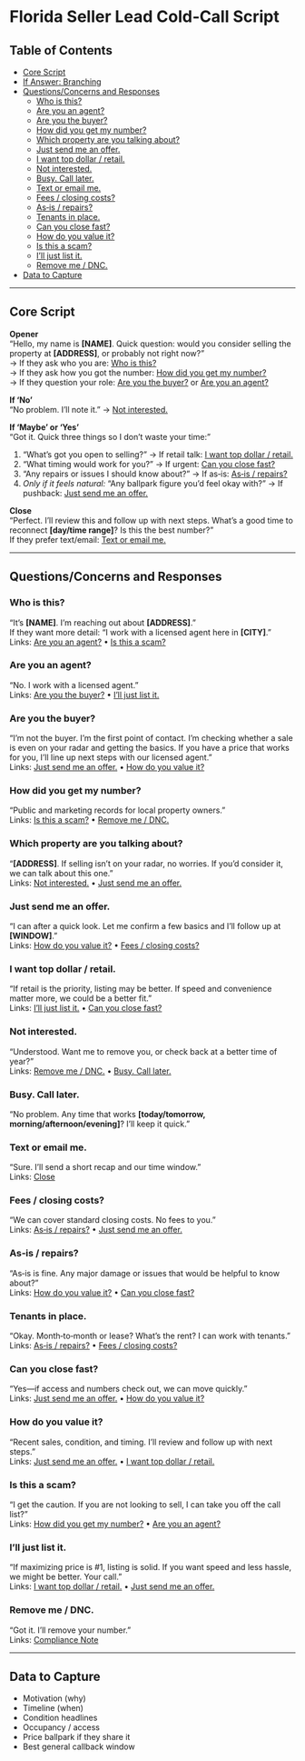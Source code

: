 # Florida Seller Lead Cold‑Call Script

## Table of Contents
- [Core Script](#core-script)
- [If Answer: Branching](#if-answer-branching)
- [Questions/Concerns and Responses](#questionsconcerns-and-responses)
  - [Who is this?](#who-is-this)
  - [Are you an agent?](#are-you-an-agent)
  - [Are you the buyer?](#are-you-the-buyer)
  - [How did you get my number?](#how-did-you-get-my-number)
  - [Which property are you talking about?](#which-property-are-you-talking-about)
  - [Just send me an offer.](#just-send-me-an-offer)
  - [I want top dollar / retail.](#i-want-top-dollar--retail)
  - [Not interested.](#not-interested)
  - [Busy. Call later.](#busy-call-later)
  - [Text or email me.](#text-or-email-me)
  - [Fees / closing costs?](#fees--closing-costs)
  - [As‑is / repairs?](#as-is--repairs)
  - [Tenants in place.](#tenants-in-place)
  - [Can you close fast?](#can-you-close-fast)
  - [How do you value it?](#how-do-you-value-it)
  - [Is this a scam?](#is-this-a-scam)
  - [I’ll just list it.](#ill-just-list-it)
  - [Remove me / DNC.](#remove-me--dnc)
- [Data to Capture](#data-to-capture)

---

## Core Script

**Opener**  
“Hello, my name is **[NAME]**. Quick question: would you consider selling the property at **[ADDRESS]**, or probably not right now?”  
→ If they ask who you are: [Who is this?](#who-is-this)  
→ If they ask how you got the number: [How did you get my number?](#how-did-you-get-my-number)  
→ If they question your role: [Are you the buyer?](#are-you-the-buyer) or [Are you an agent?](#are-you-an-agent)

**If ‘No’**  
“No problem. I’ll note it.” → [Not interested.](#not-interested)

**If ‘Maybe’ or ‘Yes’**  
“Got it. Quick three things so I don’t waste your time:”  
1) “What’s got you open to selling?” → If retail talk: [I want top dollar / retail.](#i-want-top-dollar--retail)  
2) “What timing would work for you?” → If urgent: [Can you close fast?](#can-you-close-fast)  
3) “Any repairs or issues I should know about?” → If as‑is: [As‑is / repairs?](#as-is--repairs)  
4) *Only if it feels natural:* “Any ballpark figure you’d feel okay with?” → If pushback: [Just send me an offer.](#just-send-me-an-offer)

**Close**  
“Perfect. I’ll review this and follow up with next steps. What’s a good time to reconnect **[day/time range]**? Is this the best number?”  
If they prefer text/email: [Text or email me.](#text-or-email-me)

---

## Questions/Concerns and Responses

### Who is this?
“It’s **[NAME]**. I’m reaching out about **[ADDRESS]**.”  
If they want more detail: “I work with a licensed agent here in **[CITY]**.”  
Links: [Are you an agent?](#are-you-an-agent) • [Is this a scam?](#is-this-a-scam)

### Are you an agent?
“No. I work with a licensed agent.”  
Links: [Are you the buyer?](#are-you-the-buyer) • [I’ll just list it.](#ill-just-list-it)

### Are you the buyer?
“I’m not the buyer. I’m the first point of contact. I’m checking whether a sale is even on your radar and getting the basics. If you have a price that works for you, I’ll line up next steps with our licensed agent.”  
Links: [Just send me an offer.](#just-send-me-an-offer) • [How do you value it?](#how-do-you-value-it)

### How did you get my number?
“Public and marketing records for local property owners.”  
Links: [Is this a scam?](#is-this-a-scam) • [Remove me / DNC.](#remove-me--dnc)

### Which property are you talking about?
“**[ADDRESS]**. If selling isn’t on your radar, no worries. If you’d consider it, we can talk about this one.”  
Links: [Not interested.](#not-interested) • [Just send me an offer.](#just-send-me-an-offer)

### Just send me an offer.
“I can after a quick look. Let me confirm a few basics and I’ll follow up at **[WINDOW]**.”  
Links: [How do you value it?](#how-do-you-value-it) • [Fees / closing costs?](#fees--closing-costs)

### I want top dollar / retail.
“If retail is the priority, listing may be better. If speed and convenience matter more, we could be a better fit.”  
Links: [I’ll just list it.](#ill-just-list-it) • [Can you close fast?](#can-you-close-fast)

### Not interested.
“Understood. Want me to remove you, or check back at a better time of year?”  
Links: [Remove me / DNC.](#remove-me--dnc) • [Busy. Call later.](#busy-call-later)

### Busy. Call later.
“No problem. Any time that works **[today/tomorrow, morning/afternoon/evening]**? I’ll keep it quick.”

### Text or email me.
“Sure. I’ll send a short recap and our time window.”  
Links: [Close](#core-script)

### Fees / closing costs?
“We can cover standard closing costs. No fees to you.”  
Links: [As‑is / repairs?](#as-is--repairs) • [Just send me an offer.](#just-send-me-an-offer)

### As‑is / repairs?
“As‑is is fine. Any major damage or issues that would be helpful to know about?”  
Links: [How do you value it?](#how-do-you-value-it) • [Can you close fast?](#can-you-close-fast)

### Tenants in place.
“Okay. Month‑to‑month or lease? What’s the rent? I can work with tenants.”  
Links: [As‑is / repairs?](#as-is--repairs) • [Fees / closing costs?](#fees--closing-costs)

### Can you close fast?
“Yes—if access and numbers check out, we can move quickly.”  
Links: [Just send me an offer.](#just-send-me-an-offer) • [How do you value it?](#how-do-you-value-it)

### How do you value it?
“Recent sales, condition, and timing. I’ll review and follow up with next steps.”  
Links: [Just send me an offer.](#just-send-me-an-offer) • [I want top dollar / retail.](#i-want-top-dollar--retail)

### Is this a scam?
“I get the caution. If you are not looking to sell, I can take you off the call list?”  
Links: [How did you get my number?](#how-did-you-get-my-number) • [Are you an agent?](#are-you-an-agent)

### I’ll just list it.
“If maximizing price is #1, listing is solid. If you want speed and less hassle, we might be better. Your call.”  
Links: [I want top dollar / retail.](#i-want-top-dollar--retail) • [Just send me an offer.](#just-send-me-an-offer)

### Remove me / DNC.
“Got it. I’ll remove your number.”  
Links: [Compliance Note](#compliance-note)

---

## Data to Capture

- Motivation (why)  
- Timeline (when)  
- Condition headlines  
- Occupancy / access  
- Price ballpark if they share it  
- Best general callback window
